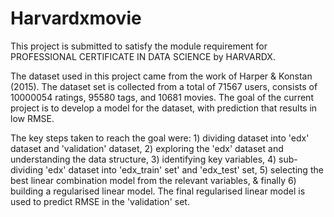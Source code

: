 # Harvardxmovie

This project is submitted to satisfy the module requirement for PROFESSIONAL CERTIFICATE IN DATA SCIENCE by HARVARDX.

The dataset used in this project came from the work of Harper & Konstan (2015). The dataset set is collected from a total of 71567 users, consists of 10000054 ratings, 95580 tags, and 10681 movies. The goal of the current project is to develop a model for the dataset, with prediction that results in low RMSE.

The key steps taken to reach the goal were: 1) dividing dataset into 'edx' dataset and 'validation' dataset, 2) exploring the 'edx' dataset and understanding the data structure, 3) identifying key variables, 4) sub-dividing 'edx' dataset into 'edx_train' set' and 'edx_test' set, 5) selecting the best linear combination model from the relevant variables, & finally 6) building a regularised linear model. The final regularised linear model is used to predict RMSE in the 'validation' set. 

